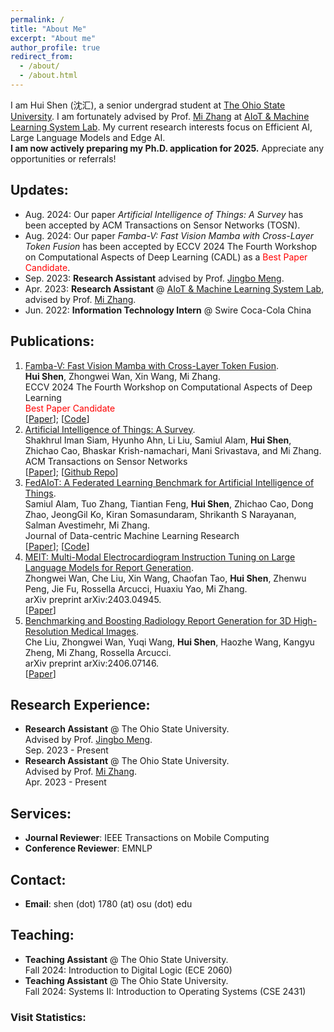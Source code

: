 ```yaml
---
permalink: /
title: "About Me"
excerpt: "About me"
author_profile: true
redirect_from: 
  - /about/
  - /about.html
---
```

I am Hui Shen (沈汇), a senior undergrad student at [The Ohio State University](https://www.osu.edu/). I am fortunately advised by Prof. [Mi Zhang](https://mi-zhang.github.io/) at [AIoT & Machine Learning System Lab](https://aiot-mlsys-lab.github.io/).
My current research interests focus on Efficient AI, Large Language Models and Edge AI. <br/>
**I am now actively preparing my Ph.D. application for 2025.** Appreciate any opportunities or referrals!
<br />

## Updates:
* Aug. 2024: Our paper *Artificial Intelligence of Things: A Survey* has been accepted by ACM Transactions on Sensor Networks (TOSN).
* Aug. 2024: Our paper *Famba-V: Fast Vision Mamba with Cross-Layer Token Fusion* has been accepted by ECCV 2024 The Fourth Workshop on Computational Aspects of Deep Learning (CADL) as a <span style="color: red;">Best Paper Candidate</span>.
* Sep. 2023: **Research Assistant** advised by Prof. [Jingbo Meng](https://sites.google.com/view/jingbomeng).
* Apr. 2023: **Research Assistant** @ [AIoT & Machine Learning System Lab](https://aiot-mlsys-lab.github.io/), advised by Prof. [Mi Zhang](https://mi-zhang.github.io/).
* Jun. 2022: **Information Technology Intern** @ Swire Coca-Cola China

## Publications:
1. <u>Famba-V: Fast Vision Mamba with Cross-Layer Token Fusion</u>. <br /> **Hui Shen**, Zhongwei Wan, Xin Wang, Mi Zhang.  <br />ECCV 2024 The Fourth Workshop on Computational Aspects of Deep Learning <br /><span style="color: red;">Best Paper Candidate</span> <br /> [[Paper](https://www.arxiv.org/pdf/2409.09808)]; [[Code](https://github.com/AIoT-MLSys-Lab/Famba-V)]
2. <u>Artificial Intelligence of Things: A Survey</u>. <br /> Shakhrul Iman Siam, Hyunho Ahn, Li Liu, Samiul Alam, **Hui Shen**, Zhichao Cao, Bhaskar Krish-namachari, Mani Srivastava, and Mi Zhang. <br />ACM Transactions on Sensor Networks <br /> [[Paper](https://mi-zhang.github.io/papers/2024_ACMTOSN_AIoTSurvey.pdf)]; [[Github Repo](https://github.com/AIoT-MLSys-Lab/AIoT-Survey)]
3. <u>FedAIoT: A Federated Learning Benchmark for Artificial Intelligence of Things</u>. <br /> Samiul Alam, Tuo Zhang, Tiantian Feng, **Hui Shen**, Zhichao Cao, Dong Zhao, JeongGil Ko, Kiran Somasundaram, Shrikanth S Narayanan, Salman Avestimehr, Mi Zhang. <br /> Journal of Data-centric Machine Learning Research <br /> [[Paper](https://arxiv.org/pdf/2310.00109.pdf)]; [[Code](https://github.com/AIoT-MLSys-Lab/FedAIoT)]
4. <u>MEIT: Multi-Modal Electrocardiogram Instruction Tuning on Large Language Models for Report Generation</u>. <br /> Zhongwei Wan, Che Liu, Xin Wang, Chaofan Tao, **Hui Shen**, Zhenwu Peng, Jie Fu, Rossella Arcucci, Huaxiu Yao, Mi Zhang. <br />arXiv preprint arXiv:2403.04945. <br /> [[Paper](https://arxiv.org/pdf/2403.04945.pdf)]
5. <u>Benchmarking and Boosting Radiology Report Generation for 3D High-Resolution Medical Images</u>. <br /> Che Liu, Zhongwei Wan, Yuqi Wang, **Hui Shen**, Haozhe Wang, Kangyu Zheng, Mi Zhang, Rossella Arcucci.  <br />arXiv preprint arXiv:2406.07146. <br /> [[Paper](https://arxiv.org/pdf/2406.07146)]


## Research Experience:
* **Research Assistant** @ The Ohio State University.<br />
  Advised by Prof. [Jingbo Meng](https://sites.google.com/view/jingbomeng).<br />
  Sep. 2023 - Present 
* **Research Assistant** @ The Ohio State University.<br />
  Advised by Prof. [Mi Zhang](https://mi-zhang.github.io/).<br />
  Apr. 2023 - Present

## Services:
* **Journal Reviewer**: IEEE Transactions on Mobile Computing
* **Conference Reviewer**: EMNLP

## Contact:
* **Email**: shen (dot) 1780 (at) osu (dot) edu

## Teaching:
* **Teaching Assistant** @ The Ohio State University.<br />
  Fall 2024: Introduction to Digital Logic (ECE 2060)
* **Teaching Assistant** @ The Ohio State University.<br />
  Fall 2024: Systems II: Introduction to Operating Systems (CSE 2431)

### Visit Statistics:

<script type="text/javascript" src="//rf.revolvermaps.com/0/0/8.js?i=5ylwccp2z0z&amp;m=8&amp;c=ff0000&amp;cr1=ffffff&amp;f=calibri&amp;l=33&amp;z=11" async="async"></script>